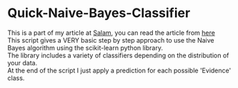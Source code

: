 # Quick-Naive-Bayes-Classifier
This is a part of my article at <a href= "https://theactivereader.medium.com/?source=home---------2---------------------c40960af_8c5a_44ca_96fb_32b14f8bf3e7-------2">Salam</a>, you can read the article from <a href="https://theactivereader.medium.com/working-with-evidence-bayes-theorem-9e58e6bab994">here</a><br>
This script gives a VERY basic step by step approach to use the Naive Bayes algorithm using the scikit-learn python library.<br>
The library includes a variety of classifiers depending on the distribution of your data.<br>
At the end of the script I just apply a prediction for each possible 'Evidence' class.<br>

